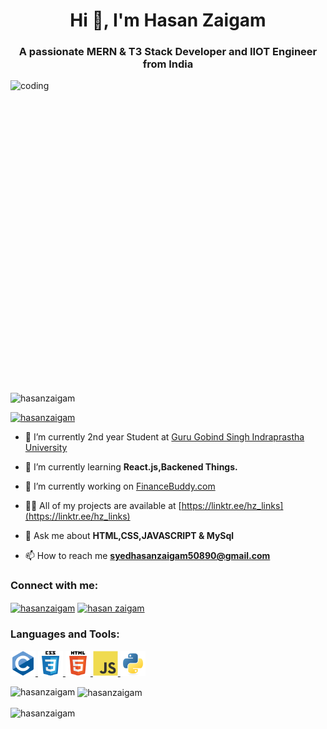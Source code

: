 <h1 align="center">Hi 👋, I'm Hasan Zaigam</h1>
<h3 align="center">A passionate MERN & T3 Stack Developer and IIOT Engineer from India</h3>

<img src="https://user-images.githubusercontent.com/55389276/140866485-8fb1c876-9a8f-4d6a-98dc-08c4981eaf70.gif" align="right" width="100%" height="500" alt="coding" >

<p align="left"> <img src="https://komarev.com/ghpvc/?username=hasanzaigam&label=Profile%20views&color=0e75b6&style=flat" alt="hasanzaigam" /> </p>

<p align="left"> <a href="https://github.com/ryo-ma/github-profile-trophy"><img src="https://github-profile-trophy.vercel.app/?username=hasanzaigam" alt="hasanzaigam" /></a> </p>

- 🔭 I’m currently 2nd year Student at [Guru Gobind Singh Indraprastha University](http://www.ipu.ac.in/)

- 🌱 I’m currently learning **React.js,Backened Things.**

- 🔭 I’m currently working on [FinanceBuddy.com](https://hasanzaigam.github.io/financeBuddy.com/)

- 👨‍💻 All of my projects are available at [https://linktr.ee/hz_links](https://linktr.ee/hz_links)

- 💬 Ask me about **HTML,CSS,JAVASCRIPT & MySql**

- 📫 How to reach me **syedhasanzaigam50890@gmail.com**

<h3 align="left">Connect with me:</h3>
<p align="left">
<a href="https://twitter.com/hasanzaigam" target="blank"><img align="center" src="https://raw.githubusercontent.com/rahuldkjain/github-profile-readme-generator/master/src/images/icons/Social/twitter.svg" alt="hasanzaigam" height="30" width="40" /></a>
<a href="https://linkedin.com/in/hasan zaigam" target="blank"><img align="center" src="https://raw.githubusercontent.com/rahuldkjain/github-profile-readme-generator/master/src/images/icons/Social/linked-in-alt.svg" alt="hasan zaigam" height="30" width="40" /></a>
</p>

<h3 align="left">Languages and Tools:</h3>
<p align="left"> <a href="https://www.cprogramming.com/" target="_blank" rel="noreferrer"> <img src="https://raw.githubusercontent.com/devicons/devicon/master/icons/c/c-original.svg" alt="c" width="40" height="40"/> </a> <a href="https://www.w3schools.com/css/" target="_blank" rel="noreferrer"> <img src="https://raw.githubusercontent.com/devicons/devicon/master/icons/css3/css3-original-wordmark.svg" alt="css3" width="40" height="40"/> </a> <a href="https://www.w3.org/html/" target="_blank" rel="noreferrer"> <img src="https://raw.githubusercontent.com/devicons/devicon/master/icons/html5/html5-original-wordmark.svg" alt="html5" width="40" height="40"/> </a> <a href="https://developer.mozilla.org/en-US/docs/Web/JavaScript" target="_blank" rel="noreferrer"> <img src="https://raw.githubusercontent.com/devicons/devicon/master/icons/javascript/javascript-original.svg" alt="javascript" width="40" height="40"/> </a> <a href="https://www.python.org" target="_blank" rel="noreferrer"> <img src="https://raw.githubusercontent.com/devicons/devicon/master/icons/python/python-original.svg" alt="python" width="40" height="40"/> </a> </p>

<p><img align="left" src="https://github-readme-stats.vercel.app/api/top-langs?username=hasanzaigam&show_icons=true&locale=en&layout=compact" alt="hasanzaigam" /></p>

<p>&nbsp;<img align="center" src="https://github-readme-stats.vercel.app/api?username=hasanzaigam&show_icons=true&locale=en" alt="hasanzaigam" /></p>

<p><img align="center" src="https://github-readme-streak-stats.herokuapp.com/?user=hasanzaigam&" alt="hasanzaigam" /></p>
